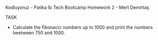 Kodluyoruz - Patika Ib Tech Bootcamp Homework 2 - Mert Demirtaş

TASK

- Calculate the fibonacci numbers up to 1000 and print the numbers beetween 750 and 1000.
